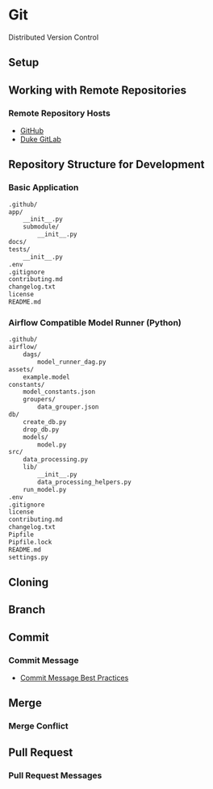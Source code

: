 # Git

Distributed Version Control

## Setup

## Working with Remote Repositories

### Remote Repository Hosts

- [GitHub](https://github.com/)
- [Duke GitLab](https://gitlab.oit.duke.edu/)

## Repository Structure for Development

### Basic Application

```bash
.github/
app/
    __init__.py
    submodule/
        __init__.py
docs/
tests/
    __init__.py
.env
.gitignore
contributing.md
changelog.txt
license
README.md
```

### Airflow Compatible Model Runner (Python)

```bash
.github/
airflow/
    dags/
        model_runner_dag.py
assets/
    example.model
constants/
    model_constants.json
    groupers/
        data_grouper.json
db/
    create_db.py
    drop_db.py
    models/
        model.py
src/
    data_processing.py
    lib/
        __init__.py
        data_processing_helpers.py
    run_model.py
.env
.gitignore
license
contributing.md
changelog.txt
Pipfile
Pipfile.lock
README.md
settings.py
```

## Cloning

## Branch

## Commit

### Commit Message

- [Commit Message Best Practices](https://chris.beams.io/posts/git-commit/)

## Merge

### Merge Conflict

## Pull Request

### Pull Request Messages
